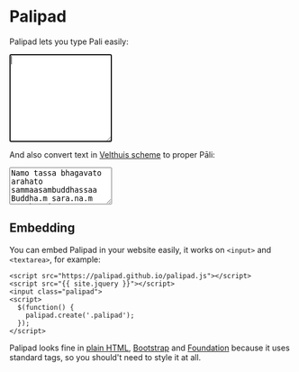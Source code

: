 Palipad
=======

Palipad lets you type Pali easily:

<p><textarea id="pad" autofocus class="form-control" rows="10"></textarea></p>
<script>
  $(function() {
    window.pad = new palipad.Pad('#pad');
  });
</script>

And also convert text in <a href="http://www.accesstoinsight.org/abbrev.html#velthuis">Velthuis scheme</a> to proper Pāli:

<p><textarea id="pad2" class="form-control" rows="4">
Namo tassa bhagavato arahato sammaasambuddhassaa
Buddha.m sara.na.m gacchaami
Dhamma.m sara.nam gacchaami
Sa"ngha.m sara.na.m gacchaami</textarea></p>
<script>
  $(function() {
    var $elem = $('#pad2');

    $elem.focus(function() {
      this.selectionStart = 0;
      this.selectionEnd = this.value.length;
    });

    new palipad.Pad($elem[0]);
  })
</script>


Embedding
---------

You can embed Palipad in your website easily, it works on `<input>` and `<textarea>`, for example:

```
<script src="https://palipad.github.io/palipad.js"></script>
<script src="{{ site.jquery }}"></script>
<input class="palipad">
<script>
  $(function() {
    palipad.create('.palipad');
  });
</script>
```

Palipad looks fine in [plain HTML](plain), [Bootstrap](bootstrap) and [Foundation](foundation) because it uses standard tags, so you should't need to style it at all.
